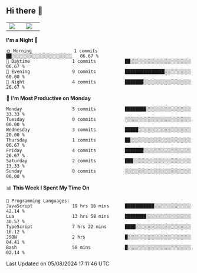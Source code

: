 ## Hi there 👋

<p align="center">
  <table align="center">
  <tr border="none">
  <td width="35%" align="center">
    <img  align="center"  src="http://github-profile-summary-cards.vercel.app/api/cards/stats?username=ricepunk&theme=github_dark" />
  </td>
    
  <td width="65%" align="center">
    <img  align="center"  src="http://github-profile-summary-cards.vercel.app/api/cards/profile-details?username=ricepunk&theme=github_dark" />
  </td>
  </tr>
  </table>
</p>

<!--START_SECTION:waka-->
**I'm a Night 🦉** 

```text
🌞 Morning                1 commits           ██░░░░░░░░░░░░░░░░░░░░░░░   06.67 % 
🌆 Daytime                1 commits           ██░░░░░░░░░░░░░░░░░░░░░░░   06.67 % 
🌃 Evening                9 commits           ███████████████░░░░░░░░░░   60.00 % 
🌙 Night                  4 commits           ███████░░░░░░░░░░░░░░░░░░   26.67 % 
```
📅 **I'm Most Productive on Monday** 

```text
Monday                   5 commits           ████████░░░░░░░░░░░░░░░░░   33.33 % 
Tuesday                  0 commits           ░░░░░░░░░░░░░░░░░░░░░░░░░   00.00 % 
Wednesday                3 commits           █████░░░░░░░░░░░░░░░░░░░░   20.00 % 
Thursday                 1 commits           ██░░░░░░░░░░░░░░░░░░░░░░░   06.67 % 
Friday                   4 commits           ███████░░░░░░░░░░░░░░░░░░   26.67 % 
Saturday                 2 commits           ███░░░░░░░░░░░░░░░░░░░░░░   13.33 % 
Sunday                   0 commits           ░░░░░░░░░░░░░░░░░░░░░░░░░   00.00 % 
```


📊 **This Week I Spent My Time On** 

```text
💬 Programming Languages: 
JavaScript               19 hrs 16 mins      ███████████░░░░░░░░░░░░░░   42.14 % 
Lua                      13 hrs 58 mins      ████████░░░░░░░░░░░░░░░░░   30.57 % 
TypeScript               7 hrs 22 mins       ████░░░░░░░░░░░░░░░░░░░░░   16.12 % 
JSON                     2 hrs               █░░░░░░░░░░░░░░░░░░░░░░░░   04.41 % 
Bash                     58 mins             █░░░░░░░░░░░░░░░░░░░░░░░░   02.14 % 
```


 Last Updated on 05/08/2024 17:11:46 UTC
<!--END_SECTION:waka-->
